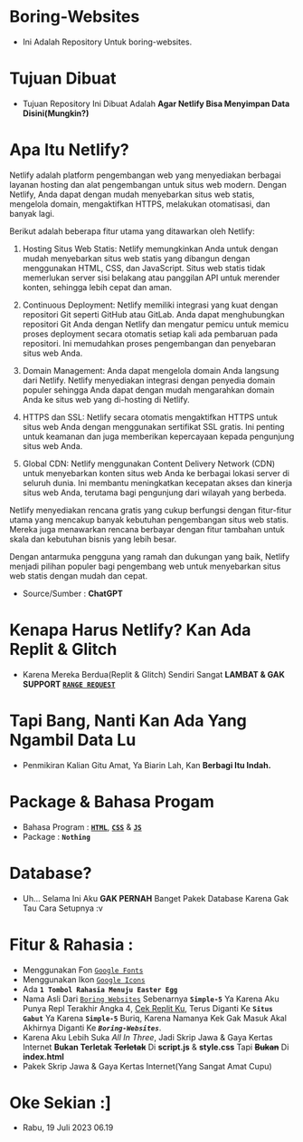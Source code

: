 # Boring-Websites
- Ini Adalah Repository Untuk boring-websites.
# Tujuan Dibuat
- Tujuan Repository Ini Dibuat Adalah **Agar Netlify Bisa Menyimpan Data Disini(Mungkin?)**
# Apa Itu Netlify?
Netlify adalah platform pengembangan web yang menyediakan berbagai layanan hosting dan alat pengembangan untuk situs web modern. Dengan Netlify, Anda dapat dengan mudah menyebarkan situs web statis, mengelola domain, mengaktifkan HTTPS, melakukan otomatisasi, dan banyak lagi.

Berikut adalah beberapa fitur utama yang ditawarkan oleh Netlify:

1. Hosting Situs Web Statis: Netlify memungkinkan Anda untuk dengan mudah menyebarkan situs web statis yang dibangun dengan menggunakan HTML, CSS, dan JavaScript. Situs web statis tidak memerlukan server sisi belakang atau panggilan API untuk merender konten, sehingga lebih cepat dan aman.

2. Continuous Deployment: Netlify memiliki integrasi yang kuat dengan repositori Git seperti GitHub atau GitLab. Anda dapat menghubungkan repositori Git Anda dengan Netlify dan mengatur pemicu untuk memicu proses deployment secara otomatis setiap kali ada pembaruan pada repositori. Ini memudahkan proses pengembangan dan penyebaran situs web Anda.

3. Domain Management: Anda dapat mengelola domain Anda langsung dari Netlify. Netlify menyediakan integrasi dengan penyedia domain populer sehingga Anda dapat dengan mudah mengarahkan domain Anda ke situs web yang di-hosting di Netlify.

4. HTTPS dan SSL: Netlify secara otomatis mengaktifkan HTTPS untuk situs web Anda dengan menggunakan sertifikat SSL gratis. Ini penting untuk keamanan dan juga memberikan kepercayaan kepada pengunjung situs web Anda.

5. Global CDN: Netlify menggunakan Content Delivery Network (CDN) untuk menyebarkan konten situs web Anda ke berbagai lokasi server di seluruh dunia. Ini membantu meningkatkan kecepatan akses dan kinerja situs web Anda, terutama bagi pengunjung dari wilayah yang berbeda.

Netlify menyediakan rencana gratis yang cukup berfungsi dengan fitur-fitur utama yang mencakup banyak kebutuhan pengembangan situs web statis. Mereka juga menawarkan rencana berbayar dengan fitur tambahan untuk skala dan kebutuhan bisnis yang lebih besar.

Dengan antarmuka pengguna yang ramah dan dukungan yang baik, Netlify menjadi pilihan populer bagi pengembang web untuk menyebarkan situs web statis dengan mudah dan cepat.
* Source/Sumber : **ChatGPT**
# Kenapa Harus Netlify? Kan Ada Replit & Glitch
- Karena Mereka Berdua(Replit & Glitch) Sendiri Sangat **LAMBAT & GAK SUPPORT [`RANGE REQUEST`](https://www.google.com/search?q=what+is+range+request%3F&sxsrf=AB5stBgKx3AGs8PQI9kRpEbFP-sHSNxwZw%3A1689218593669&ei=IW6vZPDEKNuN4-EPxfaw4AI&ved=0ahUKEwiw2eTR3YqAAxXbxjgGHUU7DCwQ4dUDCA4&uact=5&oq=what+is+range+request%3F&gs_lcp=Cgxnd3Mtd2l6LXNlcnAQAzIGCAAQFhAeMgYIABAWEB4yCAgAEBYQHhAKOgcIIxDqAhAnOhUILhADEI8BEOoCELQCEIwDEOUCGAE6FQgAEAMQjwEQ6gIQtAIQjAMQ5QIYAUoECEEYAFDtClj_Q2C_W2gBcAF4AYAB2haIAYJLkgEHNy0xLjAuM5gBAKABAbABFMABAdoBBggBEAEYCw&sclient=gws-wiz-serp)**
# Tapi Bang, Nanti Kan Ada Yang Ngambil Data Lu
- Penmikiran Kalian Gitu Amat, Ya Biarin Lah, Kan **Berbagi Itu Indah.**
# Package & Bahasa Progam
- Bahasa Program : **[`HTML`](https://www.google.com/search?q=apa+itu+html&sxsrf=AB5stBjfMhBo4i-DbSTsXsNo0GO-es3L3Q%3A1689218827633&ei=C2-vZKKnJuqK4-EPp6-C2Aw&oq=apa+itu+&gs_lcp=Cgxnd3Mtd2l6LXNlcnAQARgAMgcIABCKBRBDMgcIABCKBRBDMgcIABCKBRBDMgcIABCKBRBDMgcIABCKBRBDMgcIABCKBRBDMgcIABCKBRBDMgcIABCKBRBDMgcIABCKBRBDMgcIABCKBRBDOgcIIxDqAhAnOhUIABADEI8BEOoCELQCEIwDEOUCGAE6FQguEAMQjwEQ6gIQtAIQjAMQ5QIYAUoECEEYAFDwFljOMmCfT2gBcAF4AIABwRaIAapEkgEHNi0xLjktM5gBAKABAbABFMABAdoBBggBEAEYCw&sclient=gws-wiz-serp)**, **[`CSS`](https://www.google.com/search?q=apa+itu+css&sxsrf=AB5stBjfMhBo4i-DbSTsXsNo0GO-es3L3Q%3A1689218827633&ei=C2-vZKKnJuqK4-EPp6-C2Aw&oq=apa+itu+&gs_lcp=Cgxnd3Mtd2l6LXNlcnAQARgAMgcIABCKBRBDMgcIABCKBRBDMgcIABCKBRBDMgcIABCKBRBDMgcIABCKBRBDMgcIABCKBRBDMgcIABCKBRBDMgcIABCKBRBDMgcIABCKBRBDMgcIABCKBRBDOgcIIxDqAhAnOhUIABADEI8BEOoCELQCEIwDEOUCGAE6FQguEAMQjwEQ6gIQtAIQjAMQ5QIYAUoECEEYAFDwFljOMmCfT2gBcAF4AIABwRaIAapEkgEHNi0xLjktM5gBAKABAbABFMABAdoBBggBEAEYCw&sclient=gws-wiz-serp)** & **[`JS`](https://www.google.com/search?q=apa+itu+js&sxsrf=AB5stBjfMhBo4i-DbSTsXsNo0GO-es3L3Q%3A1689218827633&ei=C2-vZKKnJuqK4-EPp6-C2Aw&oq=apa+itu+&gs_lcp=Cgxnd3Mtd2l6LXNlcnAQARgAMgcIABCKBRBDMgcIABCKBRBDMgcIABCKBRBDMgcIABCKBRBDMgcIABCKBRBDMgcIABCKBRBDMgcIABCKBRBDMgcIABCKBRBDMgcIABCKBRBDMgcIABCKBRBDOgcIIxDqAhAnOhUIABADEI8BEOoCELQCEIwDEOUCGAE6FQguEAMQjwEQ6gIQtAIQjAMQ5QIYAUoECEEYAFDwFljOMmCfT2gBcAF4AIABwRaIAapEkgEHNi0xLjktM5gBAKABAbABFMABAdoBBggBEAEYCw&sclient=gws-wiz-serp)**
- Package : **`Nothing`**
# Database?
- Uh... Selama Ini Aku **GAK PERNAH** Banget Pakek Database Karena Gak Tau Cara Setupnya :v
# Fitur & Rahasia :
- Menggunakan Fon [`Google Fonts`](https://fonts.google.com/)
- Menggunakan Ikon [`Google Icons`](https://fonts.google.com/icons)
- Ada **`1 Tombol Rahasia Menuju Easter Egg`**
- Nama Asli Dari [`Boring Websites`](https://boring-websites.netlify.app/) Sebenarnya **`Simple-5`** Ya Karena Aku Punya Repl Terakhir Angka 4, [Cek Replit Ku](https://replit.com/@SyaamilMaulana/), Terus Diganti Ke **`Situs Gabut`** Ya Karena **`Simple-5`** Buriq, Karena Namanya Kek Gak Masuk Akal Akhirnya Diganti Ke ***`Boring-Websites`***.
- Karena Aku Lebih Suka *All In Three*, Jadi Skrip Jawa & Gaya Kertas Internet **Bukan Terletak** **~~Terletak~~** Di **script.js** & **style.css** Tapi **~~Bukan~~** Di **index.html**
- Pakek Skrip Jawa & Gaya Kertas Internet(Yang Sangat Amat Cupu)
# Oke Sekian :]
- Rabu, 19 Juli 2023 06.19
